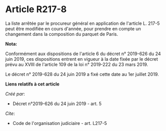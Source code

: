 # Article R217-8

La liste arrêtée par le procureur général en application de l'article L. 217-5 peut être modifiée en cours d'année, pour
prendre en compte un changement dans la composition du parquet de Paris.

**Nota:**

Conformément aux dispositions de l'article 6 du décret n° 2019-626 du 24 juin 2019, ces dispositions entrent en vigueur à la
date fixée par le décret prévu au XVIII de l'article 109 de la loi n° 2019-222 du 23 mars 2019.

Le décret n° 2019-628 du 24 juin 2019 a fixé cette date au 1er juillet 2019.

**Liens relatifs à cet article**

_Créé par_:

  - Décret n°2019-626 du 24 juin 2019 - art. 5

_Cite_:

  - Code de l'organisation judiciaire - art. L217-5
